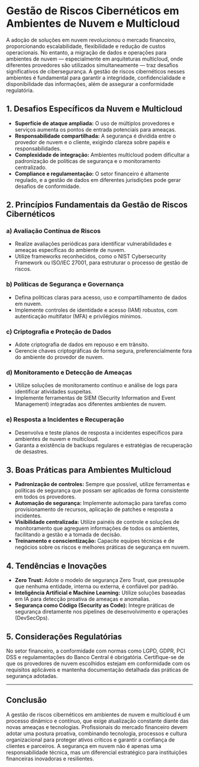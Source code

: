 # Gestão de Riscos Cibernéticos em Ambientes de Nuvem e Multicloud

A adoção de soluções em nuvem revolucionou o mercado financeiro, proporcionando escalabilidade, flexibilidade e redução de custos operacionais. No entanto, a migração de dados e operações para ambientes de nuvem — especialmente em arquiteturas multicloud, onde diferentes provedores são utilizados simultaneamente — traz desafios significativos de cibersegurança. A gestão de riscos cibernéticos nesses ambientes é fundamental para garantir a integridade, confidencialidade e disponibilidade das informações, além de assegurar a conformidade regulatória.

## 1. **Desafios Específicos da Nuvem e Multicloud**

- **Superfície de ataque ampliada:** O uso de múltiplos provedores e serviços aumenta os pontos de entrada potenciais para ameaças.
- **Responsabilidade compartilhada:** A segurança é dividida entre o provedor de nuvem e o cliente, exigindo clareza sobre papéis e responsabilidades.
- **Complexidade de integração:** Ambientes multicloud podem dificultar a padronização de políticas de segurança e o monitoramento centralizado.
- **Compliance e regulamentação:** O setor financeiro é altamente regulado, e a gestão de dados em diferentes jurisdições pode gerar desafios de conformidade.

## 2. **Princípios Fundamentais da Gestão de Riscos Cibernéticos**

### a) **Avaliação Contínua de Riscos**

- Realize avaliações periódicas para identificar vulnerabilidades e ameaças específicas do ambiente de nuvem.
- Utilize frameworks reconhecidos, como o NIST Cybersecurity Framework ou ISO/IEC 27001, para estruturar o processo de gestão de riscos.

### b) **Políticas de Segurança e Governança**

- Defina políticas claras para acesso, uso e compartilhamento de dados em nuvem.
- Implemente controles de identidade e acesso (IAM) robustos, com autenticação multifator (MFA) e privilégios mínimos.

### c) **Criptografia e Proteção de Dados**

- Adote criptografia de dados em repouso e em trânsito.
- Gerencie chaves criptográficas de forma segura, preferencialmente fora do ambiente do provedor de nuvem.

### d) **Monitoramento e Detecção de Ameaças**

- Utilize soluções de monitoramento contínuo e análise de logs para identificar atividades suspeitas.
- Implemente ferramentas de SIEM (Security Information and Event Management) integradas aos diferentes ambientes de nuvem.

### e) **Resposta a Incidentes e Recuperação**

- Desenvolva e teste planos de resposta a incidentes específicos para ambientes de nuvem e multicloud.
- Garanta a existência de backups regulares e estratégias de recuperação de desastres.

## 3. **Boas Práticas para Ambientes Multicloud**

- **Padronização de controles:** Sempre que possível, utilize ferramentas e políticas de segurança que possam ser aplicadas de forma consistente em todos os provedores.
- **Automação de segurança:** Implemente automação para tarefas como provisionamento de recursos, aplicação de patches e resposta a incidentes.
- **Visibilidade centralizada:** Utilize painéis de controle e soluções de monitoramento que agreguem informações de todos os ambientes, facilitando a gestão e a tomada de decisão.
- **Treinamento e conscientização:** Capacite equipes técnicas e de negócios sobre os riscos e melhores práticas de segurança em nuvem.

## 4. **Tendências e Inovações**

- **Zero Trust:** Adote o modelo de segurança Zero Trust, que pressupõe que nenhuma entidade, interna ou externa, é confiável por padrão.
- **Inteligência Artificial e Machine Learning:** Utilize soluções baseadas em IA para detecção proativa de ameaças e anomalias.
- **Segurança como Código (Security as Code):** Integre práticas de segurança diretamente nos pipelines de desenvolvimento e operações (DevSecOps).

## 5. **Considerações Regulatórias**

No setor financeiro, a conformidade com normas como LGPD, GDPR, PCI DSS e regulamentações do Banco Central é obrigatória. Certifique-se de que os provedores de nuvem escolhidos estejam em conformidade com os requisitos aplicáveis e mantenha documentação detalhada das práticas de segurança adotadas.

---

## **Conclusão**

A gestão de riscos cibernéticos em ambientes de nuvem e multicloud é um processo dinâmico e contínuo, que exige atualização constante diante das novas ameaças e tecnologias. Profissionais do mercado financeiro devem adotar uma postura proativa, combinando tecnologia, processos e cultura organizacional para proteger ativos críticos e garantir a confiança de clientes e parceiros. A segurança em nuvem não é apenas uma responsabilidade técnica, mas um diferencial estratégico para instituições financeiras inovadoras e resilientes.